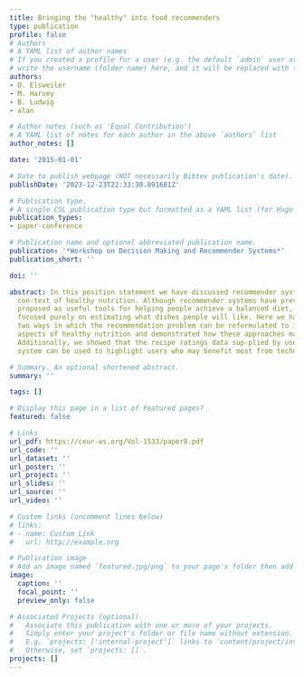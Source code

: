 ```yaml
---
title: Bringing the "healthy" into food recommenders
type: publication 
profile: false
# Authors
# A YAML list of author names
# If you created a profile for a user (e.g. the default `admin` user at `content/authors/admin/`), 
# write the username (folder name) here, and it will be replaced with their full name and linked to their profile.
authors:
- D. Elsweiler
- M. Harvey
- B. Ludwig
- alan

# Author notes (such as 'Equal Contribution')
# A YAML list of notes for each author in the above `authors` list
author_notes: []

date: '2015-01-01'

# Date to publish webpage (NOT necessarily Bibtex publication's date).
publishDate: '2023-12-23T22:33:30.891681Z'

# Publication type.
# A single CSL publication type but formatted as a YAML list (for Hugo requirements).
publication_types:
- paper-conference

# Publication name and optional abbreviated publication name.
publication: '*Workshop on Decision Making and Recommender Systems*'
publication_short: ''

doi: ''

abstract: In this position statement we have discussed recommender systems in the
  con-text of healthy nutrition. Although recommender systems have previously been
  proposed as useful tools for helping people achieve a balanced diet, past work has
  focused purely on estimating what dishes people will like. Here we have out-lined
  two ways in which the recommendation problem can be reformulated to incorporate
  aspects of healthy nutrition and demonstrated how these approaches may be implemented.
  Additionally, we showed that the recipe ratings data sup-plied by users of a recommender
  system can be used to highlight users who may benefit most from technical assistance.

# Summary. An optional shortened abstract.
summary: ''

tags: []

# Display this page in a list of Featured pages?
featured: false

# Links
url_pdf: https://ceur-ws.org/Vol-1533/paper8.pdf
url_code: ''
url_dataset: ''
url_poster: ''
url_project: ''
url_slides: ''
url_source: ''
url_video: ''

# Custom links (uncomment lines below)
# links:
# - name: Custom Link
#   url: http://example.org

# Publication image
# Add an image named `featured.jpg/png` to your page's folder then add a caption below.
image:
  caption: ''
  focal_point: ''
  preview_only: false

# Associated Projects (optional).
#   Associate this publication with one or more of your projects.
#   Simply enter your project's folder or file name without extension.
#   E.g. `projects: ['internal-project']` links to `content/project/internal-project/index.md`.
#   Otherwise, set `projects: []`.
projects: []
---
```



